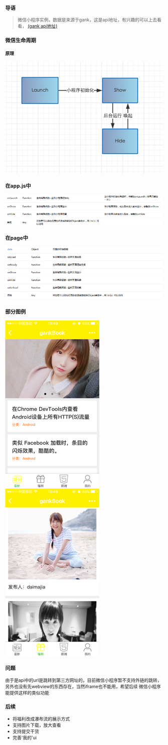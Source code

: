 ### 导语
 > 微信小程序实例，数据是来源于gank，这是api地址，有兴趣的可以上去看看， [(gank api地址)](http://gank.io/api)
 
### 微信生命周期

#### 原理
![原理](images/1.png)

### 在app.js中
![appjs](images/2.png)


### 在page中
![appjs](images/3.png) 

### 部分图例
<img style="display:inline-block;" width="300" src="images/readme_01.PNG"/>	
 
 
 
<img style="display:inline-block;" width="300" src="images/readme_02.PNG"/>	

 
### 问题
 由于是api中的url是跳转到第三方网址的，目前微信小程序暂不支持外链的跳转，另外也没有先webview的东西存在，当然iframe也不能用，希望后续
 微信小程序能提供这样的类似功能
 
### 后续
* 将福利改成瀑布流的展示方式
* 支持图片下载，放大查看
* 支持提交干货
* 完善'我的'ui
